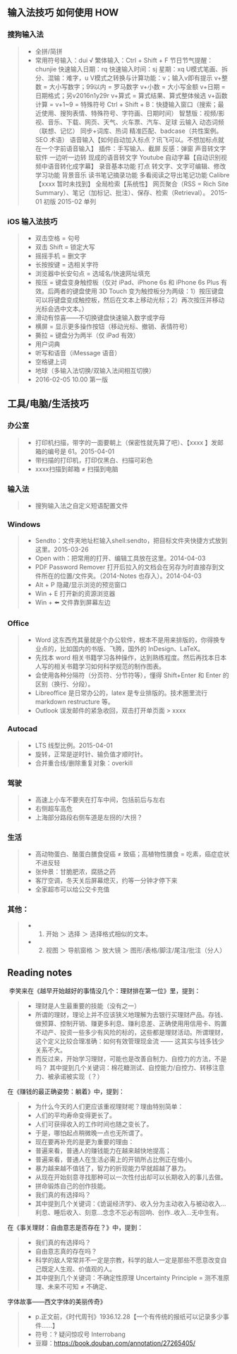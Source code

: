 
## 输入法技巧 如何使用 HOW
### 搜狗输入法
> * 全拼/简拼
> * 常用符号输入：dui √
繁体输入：Ctrl + Shift + F
节日节气提醒：chunjie
快速输入日期：rq
快速输入时间：sj
星期：xq
U模式笔画、拆分、混输：难字，u
V模式之转换与计算功能：v；输入v即有提示
v+整数 = 大小写数字；99以内 = 罗马数字
v+小数 = 大小写金额
v+日期 = 日期格式；另v2016n1y29r
v+算式 = 算式结果、算式整体候选
v+函数计算 = 
v+1~9 = 特殊符号
Ctrl + Shift + B：快捷输入窗口（搜索；最近使用、搜狗表情、特殊符号、字符画、日期时间）
智慧版：视频/影视、音乐、下载、网页、天气、火车票、汽车、足球
云输入
动态词频（联想、记忆）
同步+词库、热词
精准匹配、badcase（共性案例。SEO 术语）
语音输入【如何自动加入标点？讯飞可以。不想加标点就在一个字前语音输入】
插件：手写输入、截屏
反感：弹窗
声音转文字
软件
一边听一边转
现成的语音转文字
Youtube 自动字幕【自动识别视频中语音转化成字幕】
录音基本功能
打点
转文字、文字可编辑、修改学习功能
背景音乐
读书笔记摘录功能
多看阅读之导出笔记功能
Calibre【xxxx 暂时未找到】
全局检索【系统性】
网页聚合（RSS = Rich Site Summary）、笔记（加标记、批注）、保存、检索（Retrieval）。
2015-01 初版
2015-02 单列



### iOS 输入法技巧
> * 双击空格 = 句号
> * 双击 Shift = 锁定大写
> * 摇摇手机 = 删文字
> * 长按按键 = 选相关字符
> * 浏览器中长安句点 = 选域名/快速网址填充
> * 按压 = 键盘变身触控板（仅对 iPad、iPhone 6s 和 iPhone 6s Plus 有效。后两者的键盘使用 3D Touch 变为触控板分为两级：1）按压键盘可以将键盘变成触控板，然后在文本上移动光标；2）再次按压并移动光标会选中文本。）
> * 滑动有惊喜——不切换键盘快速输入数字或字母
> * 横屏 = 显示更多操作按钮（移动光标、撤销、表情符号）
> * 撕拉 = 键盘分为两半（仅 iPad 有效）
> * 用户词典
> * 听写和语音（iMessage 语音）
> * 空格键上词
> * 地球（多输入法切换/双输入法间相互切换）
> * 2016-02-05 10.00 第一版


## 工具/电脑/生活技巧

### 办公室
> * 打印机扫描，带字的一面要朝上（保密性就先算了吧）、【xxxx 】发邮箱的编号是 61。2015-04-01
> * 带扫描的打印机，打印仅黑白、扫描可彩色
> * xxxx扫描到邮箱 ≠ 扫描到电脑

### 输入法
> * 搜狗输入法之自定义短语配置文件

### Windows
> * Sendto：文件夹地址栏输入shell:sendto，把目标文件夹快捷方式放到这里。2015-03-26
> * Open with：把常用的打开、编辑工具放在这里。2014-04-03
> * PDF Password Remover 打开后拉入的文档会在另存为时直接存到文件所在的位置/文件夹。（2014-Notes 也存入）。2014-04-03
> * Alt + P 隐藏/显示浏览的预览窗口
> * Win + E 打开新的资源浏览器
> * Win + ⬅️ 文件靠到屏幕左边

### Office
> * Word 这东西充其量就是个办公软件，根本不是用来排版的，你得换专业点的，比如国内的书版、飞腾，国外的 InDesign、LaTeX。
> * 先找本 word 相关书籍学习各种操作，达到熟练程度。然后再找本日本人写的相关书籍学习如何科学规范的制作图表。
> * 会使用各种分隔符（分页符、分节符等），懂得 Shift+Enter 和 Enter 的区别（换行、分段）。
> * Libreoffice 是日常办公的，latex 是专业排版的。技术圈里流行 markdown restructure 等。
> * Outlook 误发邮件的紧急收回，双击打开单页面 > xxxx

### Autocad
> * LTS 线型比例。2015-04-01
> * 旋转，正常是逆时针、输负值才顺时针。
> * 合并重合线/删除重复对象：overkill

### 驾驶
> * 高速上小车不要夹在打车中间，包括前后与左右
> * 右侧超车高危
> * 上海部分路段右侧车道是左拐的/大拐？

### 生活
> * 高动物蛋白、酪蛋白膳食促癌 ≠ 致癌；高植物性膳食 = 吃素，癌症症状不进反轻
> * 张仲景：甘脆肥浓，腐肠之药
> * 客厅空调，冬天关后屏幕熄灭，约等一分钟才停下来
> * 全家超市可以给公交卡充值

### 其他：
> * 1. 开始 ＞ 选择 ＞ 选择格式相似的文本。
> * 2. 视图 ＞ 导航窗格 ＞ 放大镜 ＞ 图形/表格/脚注/尾注/批注（分人）


## Reading notes
​
李笑来在《越早开始越好的事情没几个：理财排在第一位》里，提到：
> * 理财是人生最重要的技能（没有之一）
> * 所谓的理财，理论上并不应该狭义地理解为去银行买理财产品。存钱、做预算、控制开销、赚更多利息、赚利息差、正确使用用信用卡、购置不动产、投资一些多少有风险的标的，这些都是理财活动。所谓理财，这个定义比较合理准确：如何有效管理现金流 —— 这其实与钱多钱少关系不大。
> * 而反过来，开始学习理财，可能也是改善自制力、自控力的方法，不是吗？
其中提到几个关键词：棉花糖测试、自控能力/自控力、转移注意力、被承诺被实现（？）

在《赚钱的最正确姿势：躺着》中，提到：
> * 为什么今天的人们更应该重视理财呢？理由特别简单：
> * 人们的平均寿命变得更长了。
> * 人们可获得收入的工作时间也随之变长了。
> * 于是，哪怕起点稍微晚一点也无所谓了。
> * 现在要再补充的是更为重要的理由：
> * 普遍来看，普通人的赚钱能力在越来越快地提高；
> * 普遍来看，普通人在生活必需上的开销所占比例正在缩小。
> * 暴力越来越不值钱了，智力的折现能力早就超越了暴力。
> * 从现在开始刻意寻找那种可以一次性付出却可以长期收入的事儿去做。
> * 拼命锻炼自己的创作技能。
> * 我们真的有选择吗？
> * 其中提到几个关键词：《诡诞经济学》、收入分为主动收入与被动收入...利息、睡后收入、刻意...念念不忘必有回响、创作..收入...无中生有。

在《事关理财：自由意志是否存在？》中，提到：
> * 我们真的有选择吗？
> * 自由意志真的存在吗？
> * 科学的敌人常常并不一定是宗教，科学的敌人一定是那些不愿意改变自己既定人生观、价值观的人。
> * 其中提到几个关键词：不确定性原理 Uncertainty Principle = 测不准原理、未来不可知 ≠ 不确定、

字体故事——西文字体的美丽传奇》
> * p.正文前，《时代周刊》1936.12.28【一个有传统的报纸可以记录多少事件……】
> * 符号：‽ 疑问惊叹号 Interrobang
> * 豆瓣：https://book.douban.com/annotation/27265405/
